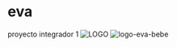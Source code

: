 # eva
proyecto integrador 1
![LOGO](https://user-images.githubusercontent.com/80812074/223499561-10e95333-0d12-4897-b8eb-28b82660352b.png)
![logo-eva-bebe](https://user-images.githubusercontent.com/80812074/225710709-80747035-9527-4ae9-b261-e9c40b0c9fe6.png)
